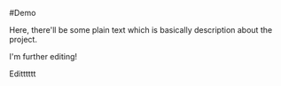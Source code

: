 #Demo

Here, there'll be some plain text  which is basically description about the project.

I'm further editing!

Editttttt 
